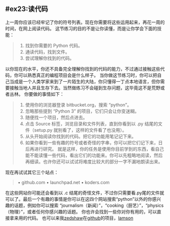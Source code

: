 #ex23:读代码
------
上一周你应该已经牢记了你的符号列表。现在你需要将这些运用起来，再花一周的时间，在网上阅读代码。
这节练习的目的不是让你读懂，而是让你学会下面的技能：

> 1. 找到你需要的 Python 代码。
> 2. 通读代码，找到文件。
> 3. 尝试理解你找到的代码。

以你现在的水平，你还不具备完全理解你找到的代码的能力，不过通过接触这些代码，你可以熟悉真正的编程项目会是什么样子。
当你做这节练习时，你可以把自己当成是一个人类学家来到了一片陌生的大陆，你只懂得一丁点本地语言，但你需要接触当地人并且生存下去。当然做练习不会碰到生存问题，这毕竟这不是荒野或者丛林。
你要做的事情如下：

> 1. 使用你的浏览器登录 bitbucket.org，搜索 “python”。
> 2. 忽略那些提到 “Python 3” 的项目，它们只会让你变迷糊。
> 3. 随便找一个项目，然后点进去。
> 4. 点击 Source 标签，浏览目录和文件列表，直到你看到以 .py 结尾的文件（setup.py 就别看了，这样的文件看了也没用）。
> 5. 从头开始阅读你找到的代码。把它的功能用笔记记下来。
> 6. 如果你看到一些有趣的符号或者奇怪的字串，你可以把它们记下来，日后再进行研究。
就是这样，你的任务是使用你目前学到的东西，看自己能不能读懂一些代码，看出它们的功能来。你可以先粗略地阅读，然后再细读。也许你还可以试试将难度比较大的部分一字不漏地朗读出来。

现在再试试其它三个站点：
> • github.com
> • launchpad.net
> • koders.com

在这些网站你可能还会看到以 .c 结尾的奇怪文件，不过你只需要看.py尾的文件就可以了。最后一个有趣的事情是你可以在这四个网站搜索“python”以外的你感兴趣的话题，例如你可以搜索
“journalism（新闻）”，“cooking（厨艺）”，“physics（物理）”，或者任何你感兴趣的话题。
你也许会找到一些你对你有用的，可以直接拿来用的代码。
也可以来我[zedshaw](http://zedshaw.com/)在[github](https://github.com)的项目，[lamson](https://github.com/zedshaw/lamson)